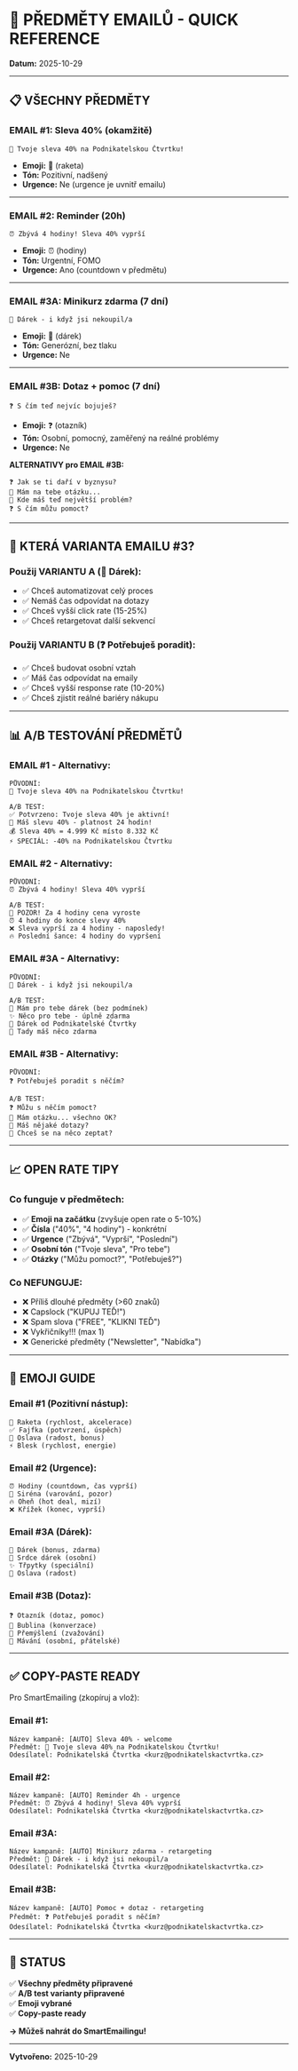 # 📧 PŘEDMĚTY EMAILŮ - QUICK REFERENCE

**Datum:** 2025-10-29

---

## 📋 VŠECHNY PŘEDMĚTY

### **EMAIL #1: Sleva 40% (okamžitě)**
```
🚀 Tvoje sleva 40% na Podnikatelskou Čtvrtku!
```
- **Emoji:** 🚀 (raketa)
- **Tón:** Pozitivní, nadšený
- **Urgence:** Ne (urgence je uvnitř emailu)

---

### **EMAIL #2: Reminder (20h)**
```
⏰ Zbývá 4 hodiny! Sleva 40% vyprší
```
- **Emoji:** ⏰ (hodiny)
- **Tón:** Urgentní, FOMO
- **Urgence:** Ano (countdown v předmětu)

---

### **EMAIL #3A: Minikurz zdarma (7 dní)**
```
🎁 Dárek - i když jsi nekoupil/a
```
- **Emoji:** 🎁 (dárek)
- **Tón:** Generózní, bez tlaku
- **Urgence:** Ne

---

### **EMAIL #3B: Dotaz + pomoc (7 dní)**
```
❓ S čím teď nejvíc bojuješ?
```
- **Emoji:** ❓ (otazník)
- **Tón:** Osobní, pomocný, zaměřený na reálné problémy
- **Urgence:** Ne

**ALTERNATIVY pro EMAIL #3B:**
```
❓ Jak se ti daří v byznysu?
💬 Mám na tebe otázku...
🤔 Kde máš teď největší problém?
❓ S čím můžu pomoct?
```

---

## 🎯 KTERÁ VARIANTA EMAILU #3?

### **Použij VARIANTU A (🎁 Dárek):**
- ✅ Chceš automatizovat celý proces
- ✅ Nemáš čas odpovídat na dotazy
- ✅ Chceš vyšší click rate (15-25%)
- ✅ Chceš retargetovat další sekvencí

### **Použij VARIANTU B (❓ Potřebuješ poradit):**
- ✅ Chceš budovat osobní vztah
- ✅ Máš čas odpovídat na emaily
- ✅ Chceš vyšší response rate (10-20%)
- ✅ Chceš zjistit reálné bariéry nákupu

---

## 📊 A/B TESTOVÁNÍ PŘEDMĚTŮ

### **EMAIL #1 - Alternativy:**
```
PŮVODNÍ:
🚀 Tvoje sleva 40% na Podnikatelskou Čtvrtku!

A/B TEST:
✅ Potvrzeno: Tvoje sleva 40% je aktivní!
🎉 Máš slevu 40% - platnost 24 hodin!
💰 Sleva 40% = 4.999 Kč místo 8.332 Kč
⚡ SPECIÁL: -40% na Podnikatelskou Čtvrtku
```

### **EMAIL #2 - Alternativy:**
```
PŮVODNÍ:
⏰ Zbývá 4 hodiny! Sleva 40% vyprší

A/B TEST:
🚨 POZOR! Za 4 hodiny cena vyroste
⏰ 4 hodiny do konce slevy 40%
❌ Sleva vyprší za 4 hodiny - naposledy!
🔥 Poslední šance: 4 hodiny do vypršení
```

### **EMAIL #3A - Alternativy:**
```
PŮVODNÍ:
🎁 Dárek - i když jsi nekoupil/a

A/B TEST:
🎁 Mám pro tebe dárek (bez podmínek)
✨ Něco pro tebe - úplně zdarma
💝 Dárek od Podnikatelské Čtvrtky
🎁 Tady máš něco zdarma
```

### **EMAIL #3B - Alternativy:**
```
PŮVODNÍ:
❓ Potřebuješ poradit s něčím?

A/B TEST:
❓ Můžu s něčím pomoct?
💬 Mám otázku... všechno OK?
🤔 Máš nějaké dotazy?
👋 Chceš se na něco zeptat?
```

---

## 📈 OPEN RATE TIPY

### **Co funguje v předmětech:**
- ✅ **Emoji na začátku** (zvyšuje open rate o 5-10%)
- ✅ **Čísla** ("40%", "4 hodiny") - konkrétní
- ✅ **Urgence** ("Zbývá", "Vyprší", "Poslední")
- ✅ **Osobní tón** ("Tvoje sleva", "Pro tebe")
- ✅ **Otázky** ("Můžu pomoct?", "Potřebuješ?")

### **Co NEFUNGUJE:**
- ❌ Příliš dlouhé předměty (>60 znaků)
- ❌ Capslock ("KUPUJ TEĎ!")
- ❌ Spam slova ("FREE", "KLIKNI TEĎ")
- ❌ Vykřičníky!!! (max 1)
- ❌ Generické předměty ("Newsletter", "Nabídka")

---

## 🎨 EMOJI GUIDE

### **Email #1 (Pozitivní nástup):**
```
🚀 Raketa (rychlost, akcelerace)
✅ Fajfka (potvrzení, úspěch)
🎉 Oslava (radost, bonus)
⚡ Blesk (rychlost, energie)
```

### **Email #2 (Urgence):**
```
⏰ Hodiny (countdown, čas vyprší)
🚨 Siréna (varování, pozor)
🔥 Oheň (hot deal, mizí)
❌ Křížek (konec, vyprší)
```

### **Email #3A (Dárek):**
```
🎁 Dárek (bonus, zdarma)
💝 Srdce dárek (osobní)
✨ Třpytky (speciální)
🎉 Oslava (radost)
```

### **Email #3B (Dotaz):**
```
❓ Otazník (dotaz, pomoc)
💬 Bublina (konverzace)
🤔 Přemýšlení (zvažování)
👋 Mávání (osobní, přátelské)
```

---

## ✅ COPY-PASTE READY

Pro SmartEmailing (zkopíruj a vlož):

### **Email #1:**
```
Název kampaně: [AUTO] Sleva 40% - welcome
Předmět: 🚀 Tvoje sleva 40% na Podnikatelskou Čtvrtku!
Odesílatel: Podnikatelská Čtvrtka <kurz@podnikatelskactvrtka.cz>
```

### **Email #2:**
```
Název kampaně: [AUTO] Reminder 4h - urgence
Předmět: ⏰ Zbývá 4 hodiny! Sleva 40% vyprší
Odesílatel: Podnikatelská Čtvrtka <kurz@podnikatelskactvrtka.cz>
```

### **Email #3A:**
```
Název kampaně: [AUTO] Minikurz zdarma - retargeting
Předmět: 🎁 Dárek - i když jsi nekoupil/a
Odesílatel: Podnikatelská Čtvrtka <kurz@podnikatelskactvrtka.cz>
```

### **Email #3B:**
```
Název kampaně: [AUTO] Pomoc + dotaz - retargeting
Předmět: ❓ Potřebuješ poradit s něčím?
Odesílatel: Podnikatelská Čtvrtka <kurz@podnikatelskactvrtka.cz>
```

---

## 🚀 STATUS

✅ **Všechny předměty připravené**  
✅ **A/B test varianty připravené**  
✅ **Emoji vybrané**  
✅ **Copy-paste ready**  

**→ Můžeš nahrát do SmartEmailingu!**

---

**Vytvořeno:** 2025-10-29
